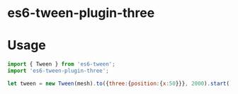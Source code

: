# es6-tween-plugin-three

# Usage

```javascript
import { Tween } from 'es6-tween';
import 'es6-tween-plugin-three';

let tween = new Tween(mesh).to({three:{position:{x:50}}}, 2000).start();
```